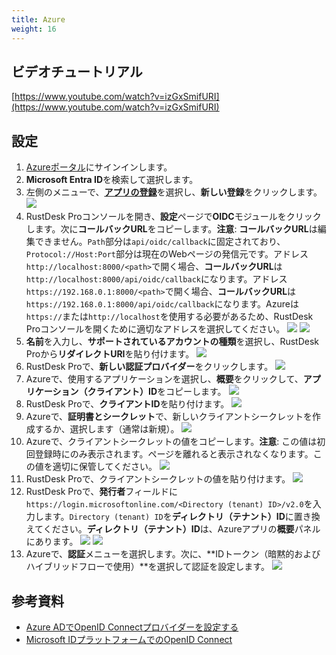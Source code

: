 ```yaml
---
title: Azure
weight: 16
---
```


## ビデオチュートリアル

[https://www.youtube.com/watch?v=izGxSmifURI](https://www.youtube.com/watch?v=izGxSmifURI)

## 設定

1. [Azureポータル](https://portal.azure.com)にサインインします。
2. **Microsoft Entra ID**を検索して選択します。
3. 左側のメニューで、[**アプリの登録**](https://portal.azure.com/#view/Microsoft_AAD_IAM/ActiveDirectoryMenuBlade/~/RegisteredApps)を選択し、**新しい登録**をクリックします。
![](/docs/en/self-host/rustdesk-server-pro/oidc/azure/images/1-Azure-NewRegistration.png)
4. RustDesk Proコンソールを開き、**設定**ページで**OIDC**モジュールをクリックします。次に**コールバックURL**をコピーします。**注意**: **コールバックURL**は編集できません。`Path`部分は`api/oidc/callback`に固定されており、`Protocol://Host:Port`部分は現在のWebページの発信元です。アドレス`http://localhost:8000/<path>`で開く場合、**コールバックURL**は`http://localhost:8000/api/oidc/callback`になります。アドレス`https://192.168.0.1:8000/<path>`で開く場合、**コールバックURL**は`https://192.168.0.1:8000/api/oidc/callback`になります。Azureは`https://`または`http://localhost`を使用する必要があるため、RustDesk Proコンソールを開くために適切なアドレスを選択してください。
![](/docs/en/self-host/rustdesk-server-pro/oidc/azure/images/12-RustDesk-Callback.png)
![](/docs/en/self-host/rustdesk-server-pro/oidc/azure/images/2-Azure-Register-RecirectURIs-Restrictions.png)
5. **名前**を入力し、**サポートされているアカウントの種類**を選択し、RustDesk Proから**リダイレクトURI**を貼り付けます。
![](/docs/en/self-host/rustdesk-server-pro/oidc/azure/images/2-Azure-Register.png)
6. RustDesk Proで、**新しい認証プロバイダー**をクリックします。
![](/docs/en/self-host/rustdesk-server-pro/oidc/azure/images/3-RustDesk-NewAuthProvider.png)
7. Azureで、使用するアプリケーションを選択し、**概要**をクリックして、**アプリケーション（クライアント）ID**をコピーします。
![](/docs/en/self-host/rustdesk-server-pro/oidc/azure/images/4-Azure-ClientID.png)
8. RustDesk Proで、**クライアントID**を貼り付けます。
![](/docs/en/self-host/rustdesk-server-pro/oidc/azure/images/5-RustDesk-ClientID.png)
9. Azureで、**証明書とシークレット**で、新しいクライアントシークレットを作成するか、選択します（通常は新規）。
![](/docs/en/self-host/rustdesk-server-pro/oidc/azure/images/6-Azure-NewOrSelectClientSecret.png)
10. Azureで、クライアントシークレットの値をコピーします。**注意**: この値は初回登録時にのみ表示されます。ページを離れると表示されなくなります。この値を適切に保管してください。
![](/docs/en/self-host/rustdesk-server-pro/oidc/azure/images/7-Azure-CopySecretValue.png)
11. RustDesk Proで、クライアントシークレットの値を貼り付けます。
![](/docs/en/self-host/rustdesk-server-pro/oidc/azure/images/8-RustDesk-FillClientSecret.png)
12. RustDesk Proで、**発行者**フィールドに`https://login.microsoftonline.com/<Directory (tenant) ID>/v2.0`を入力します。`Directory (tenant) ID`を**ディレクトリ（テナント）ID**に置き換えてください。**ディレクトリ（テナント）ID**は、Azureアプリの**概要**パネルにあります。
![](/docs/en/self-host/rustdesk-server-pro/oidc/azure/images/9-RustDesk-Issuer.png)
![](/docs/en/self-host/rustdesk-server-pro/oidc/azure/images/10-Azure-TenantID.png)
13. Azureで、**認証**メニューを選択します。次に、**IDトークン（暗黙的およびハイブリッドフローで使用）**を選択して認証を設定します。
![](/docs/en/self-host/rustdesk-server-pro/oidc/azure/images/11-Azure-Auth.png)

## 参考資料

- [Azure ADでOpenID Connectプロバイダーを設定する](https://learn.microsoft.com/en-us/power-pages/security/authentication/openid-settings)
- [Microsoft IDプラットフォームでのOpenID Connect](https://learn.microsoft.com/en-us/azure/active-directory/develop/v2-protocols-oidc)
